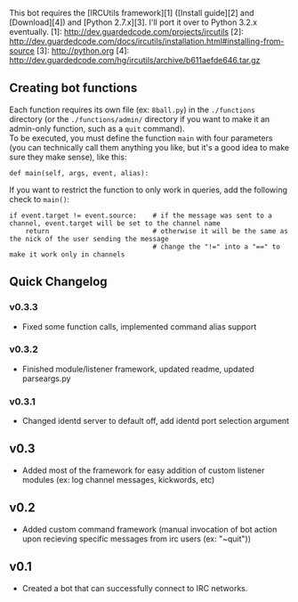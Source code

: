 This bot requires the [IRCUtils framework][1] ([Install guide][2] and [Download][4]) and [Python 2.7.x][3]. I'll port it over to Python 3.2.x eventually.
[1]: http://dev.guardedcode.com/projects/ircutils
[2]: http://dev.guardedcode.com/docs/ircutils/installation.html#installing-from-source
[3]: http://python.org
[4]: http://dev.guardedcode.com/hg/ircutils/archive/b611aefde646.tar.gz

Creating bot functions
-----
Each function requires its own file (ex: `8ball.py`) in the `./functions` directory (or the `./functions/admin/` directory if you want to make it an admin-only function, such as a `quit` command).  
To be executed, you must define the function `main` with four parameters (you can technically call them anything you like, but it's a good idea to make sure they make sense), like this:

    def main(self, args, event, alias):

If you want to restrict the function to only work in queries, add the following check to `main()`:

    if event.target != event.source:    # if the message was sent to a channel, event.target will be set to the channel name
        return                          # otherwise it will be the same as the nick of the user sending the message
                                        # change the "!=" into a "==" to make it work only in channels

Quick Changelog
-----

### v0.3.3
* Fixed some function calls, implemented command alias support

### v0.3.2
* Finished module/listener framework, updated readme, updated parseargs.py

### v0.3.1
* Changed identd server to default off, add identd port selection argument

## v0.3
* Added most of the framework for easy addition of custom listener modules (ex: log channel messages, kickwords, etc)

## v0.2
* Added custom command framework (manual invocation of bot action upon recieving specific messages from irc users (ex: "~quit"))

## v0.1
* Created a bot that can successfully connect to IRC networks.